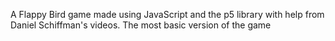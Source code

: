 A Flappy Bird game made using JavaScript and the p5 library with help from Daniel Schiffman's videos.
The most basic version of the game
